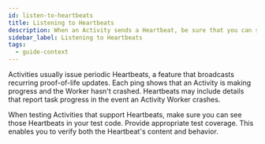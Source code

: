 ```yaml
---
id: listen-to-heartbeats
title: Listening to Heartbeats
description: When an Activity sends a Heartbeat, be sure that you can see the Heartbeats in your test code so that you can verify them.
sidebar_label: Listening to Heartbeats
tags:
  - guide-context
---
```


Activities usually issue periodic Heartbeats, a feature that broadcasts recurring proof-of-life updates. Each ping shows that an Activity is making progress and the Worker hasn't crashed. Heartbeats may include details that report task progress in the event an Activity Worker crashes.

When testing Activities that support Heartbeats, make sure you can see those Heartbeats in your test code. Provide appropriate test coverage. This enables you to verify both the Heartbeat's content and behavior.
